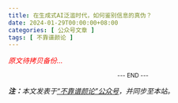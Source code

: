 ```yaml
---
title: 在生成式AI泛滥时代，如何鉴别信息的真伪？
date: 2024-01-29T00:00:00+08:00
categories: [ 公众号文章 ]
tags: [ 不靠谱颜论 ]
---
```


<font color=red><i>原文待拷贝备份...</i></font>

<center><small>--- END ---</small></center>

<i><b>注：</b>本文发表于[“不靠谱颜论”公众号](https://mp.weixin.qq.com/s/pRO_9NxqsmyiOGGWZYrR_A)，并同步至本站。</i>
